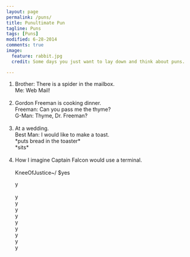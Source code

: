 ```yaml
---
layout: page
permalink: /puns/
title: Punultimate Pun
tagline: Puns
tags: [Puns]
modified: 6-28-2014
comments: true
image:
  feature: rabbit.jpg
  credit: Some days you just want to lay down and think about puns.

---
```


<ol>
<li>
Brother: There is a spider in the mailbox.
<br>
Me: Web Mail!
<br>
<br>
<li>
Gordon Freeman is cooking dinner.
<br>
Freeman: Can you pass me the thyme?
<br>
G-Man: Thyme, Dr. Freeman?
<br>
<br>
<li>
At a wedding.
<br>
Best Man: I would like to make a toast.
<br>
*puts bread in the toaster*
<br>
*sits*
<br>
<br>
<li>
How I imagine Captain Falcon would use a terminal.
<br>
<br>
KneeOfJustice~/ $yes <br>   

y<br>           
y<br>
y<br>
y<br>
y<br>
y<br>
y<br>
y<br>
y<br>
y<br>





